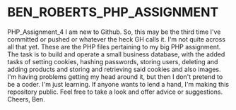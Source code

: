 # BEN_ROBERTS_PHP_ASSIGNMENT
PHP_Assignment_4
I am new to Github. So, this may be the third time I've committed or pushed or whatever the heck GH calls it. I'm not quite across all that yet. These are the PHP files pertaining to my big PHP assignment. The task is to build and operate a small business database, with the added tasks of setting cookies, hashing passwords, storing users, deleting and adding products and storing and retrieving said cookies and also images. I'm having problems getting my head around it, but then I don't pretend to be a coder. I'm just learning. If anyone wants to lend a hand, I'm making this repository public. Feel free to take a look and offer advice or suggestions. Cheers, Ben.
